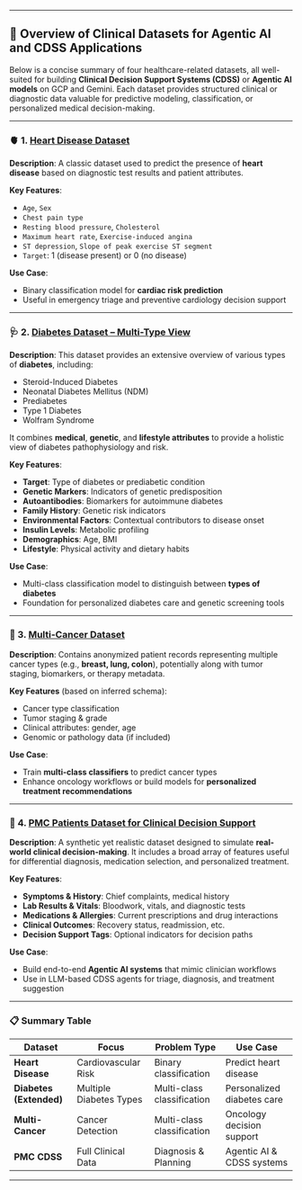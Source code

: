 
---

## 🏥 Overview of Clinical Datasets for Agentic AI and CDSS Applications

Below is a concise summary of four healthcare-related datasets, all well-suited for building **Clinical Decision Support Systems (CDSS)** or **Agentic AI models** on GCP and Gemini. Each dataset provides structured clinical or diagnostic data valuable for predictive modeling, classification, or personalized medical decision-making.

---

### 🫀 1. [Heart Disease Dataset](https://www.kaggle.com/datasets/oktayrdeki/heart-disease/data)

**Description**:
A classic dataset used to predict the presence of **heart disease** based on diagnostic test results and patient attributes.

**Key Features**:

* `Age`, `Sex`
* `Chest pain type`
* `Resting blood pressure`, `Cholesterol`
* `Maximum heart rate`, `Exercise-induced angina`
* `ST depression`, `Slope of peak exercise ST segment`
* `Target`: 1 (disease present) or 0 (no disease)

**Use Case**:

* Binary classification model for **cardiac risk prediction**
* Useful in emergency triage and preventive cardiology decision support

---

### 🩺 2. [Diabetes Dataset – Multi-Type View](https://www.kaggle.com/datasets/ankitbatra1210/diabetes-dataset/data)

**Description**:
This dataset provides an extensive overview of various types of **diabetes**, including:

* Steroid-Induced Diabetes
* Neonatal Diabetes Mellitus (NDM)
* Prediabetes
* Type 1 Diabetes
* Wolfram Syndrome

It combines **medical**, **genetic**, and **lifestyle attributes** to provide a holistic view of diabetes pathophysiology and risk.

**Key Features**:

* **Target**: Type of diabetes or prediabetic condition
* **Genetic Markers**: Indicators of genetic predisposition
* **Autoantibodies**: Biomarkers for autoimmune diabetes
* **Family History**: Genetic risk indicators
* **Environmental Factors**: Contextual contributors to disease onset
* **Insulin Levels**: Metabolic profiling
* **Demographics**: Age, BMI
* **Lifestyle**: Physical activity and dietary habits

**Use Case**:

* Multi-class classification model to distinguish between **types of diabetes**
* Foundation for personalized diabetes care and genetic screening tools

---

### 🧬 3. [Multi-Cancer Dataset](https://www.kaggle.com/datasets/obulisainaren/multi-cancer/data)

**Description**:
Contains anonymized patient records representing multiple cancer types (e.g., **breast, lung, colon**), potentially along with tumor staging, biomarkers, or therapy metadata.

**Key Features** (based on inferred schema):

* Cancer type classification
* Tumor staging & grade
* Clinical attributes: gender, age
* Genomic or pathology data (if included)

**Use Case**:

* Train **multi-class classifiers** to predict cancer types
* Enhance oncology workflows or build models for **personalized treatment recommendations**

---

### 🧠 4. [PMC Patients Dataset for Clinical Decision Support](https://www.kaggle.com/datasets/priyamchoksi/pmc-patients-dataset-for-clinical-decision-support/data)

**Description**:
A synthetic yet realistic dataset designed to simulate **real-world clinical decision-making**. It includes a broad array of features useful for differential diagnosis, medication selection, and personalized treatment.

**Key Features**:

* **Symptoms & History**: Chief complaints, medical history
* **Lab Results & Vitals**: Bloodwork, vitals, and diagnostic tests
* **Medications & Allergies**: Current prescriptions and drug interactions
* **Clinical Outcomes**: Recovery status, readmission, etc.
* **Decision Support Tags**: Optional indicators for decision paths

**Use Case**:

* Build end-to-end **Agentic AI systems** that mimic clinician workflows
* Use in LLM-based CDSS agents for triage, diagnosis, and treatment suggestion

---

### 📋 Summary Table

| Dataset                 | Focus                   | Problem Type               | Use Case                   |
| ----------------------- | ----------------------- | -------------------------- | -------------------------- |
| **Heart Disease**       | Cardiovascular Risk     | Binary classification      | Predict heart disease      |
| **Diabetes (Extended)** | Multiple Diabetes Types | Multi-class classification | Personalized diabetes care |
| **Multi-Cancer**        | Cancer Detection        | Multi-class classification | Oncology decision support  |
| **PMC CDSS**            | Full Clinical Data      | Diagnosis & Planning       | Agentic AI & CDSS systems  |

---
